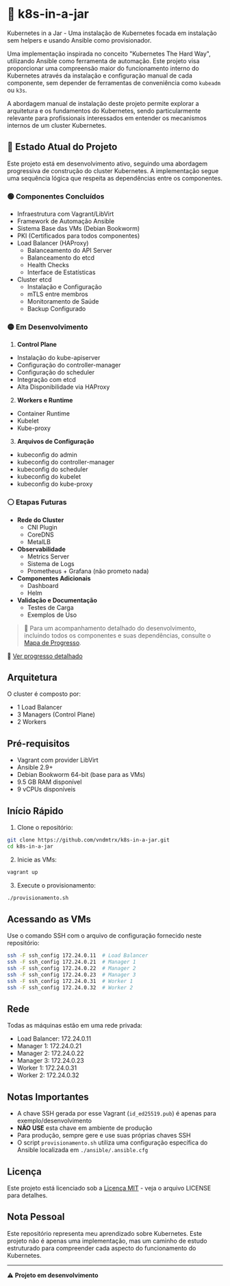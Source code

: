 # 🧩 k8s-in-a-jar

Kubernetes in a Jar - Uma instalação de Kubernetes focada em instalação sem helpers e usando Ansible como provisionador.

Uma implementação inspirada no conceito "Kubernetes The Hard Way", utilizando Ansible como ferramenta de automação. Este projeto visa proporcionar uma compreensão maior do funcionamento interno do Kubernetes através da instalação e configuração manual de cada componente, sem depender de ferramentas de conveniência como `kubeadm` ou `k3s`.

A abordagem manual de instalação deste projeto permite explorar a arquitetura e os fundamentos do Kubernetes, sendo particularmente relevante para profissionais interessados em entender os mecanismos internos de um cluster Kubernetes.

## 🚀 Estado Atual do Projeto

Este projeto está em desenvolvimento ativo, seguindo uma abordagem progressiva de construção do cluster Kubernetes. A implementação segue uma sequência lógica que respeita as dependências entre os componentes.

### 🟢 Componentes Concluídos
- Infraestrutura com Vagrant/LibVirt
- Framework de Automação Ansible
- Sistema Base das VMs (Debian Bookworm)
- PKI (Certificados para todos componentes)
- Load Balancer (HAProxy)
  - Balanceamento do API Server
  - Balanceamento do etcd
  - Health Checks
  - Interface de Estatísticas
- Cluster etcd
  - Instalação e Configuração
  - mTLS entre membros
  - Monitoramento de Saúde
  - Backup Configurado

### 🟡 Em Desenvolvimento
1. **Control Plane**
  - Instalação do kube-apiserver
  - Configuração do controller-manager
  - Configuração do scheduler
  - Integração com etcd
  - Alta Disponibilidade via HAProxy

2. **Workers e Runtime**
  - Container Runtime
  - Kubelet
  - Kube-proxy

3. **Arquivos de Configuração**
  - kubeconfig do admin
  - kubeconfig do controller-manager
  - kubeconfig do scheduler
  - kubeconfig do kubelet
  - kubeconfig do kube-proxy

### ⚪ Etapas Futuras
- **Rede do Cluster**
  - CNI Plugin
  - CoreDNS
  - MetalLB
- **Observabilidade**
  - Metrics Server
  - Sistema de Logs
  - Prometheus + Grafana (não prometo nada)
- **Componentes Adicionais**
  - Dashboard
  - Helm
- **Validação e Documentação**
  - Testes de Carga
  - Exemplos de Uso

> 📖 Para um acompanhamento detalhado do desenvolvimento, incluindo todos os componentes e suas dependências, consulte o [Mapa de Progresso](docs/PROGRESSO.md).

📑 [Ver progresso detalhado](docs/PROGRESSO.md)

## Arquitetura

O cluster é composto por:
- 1 Load Balancer
- 3 Managers (Control Plane)
- 2 Workers

## Pré-requisitos

- Vagrant com provider LibVirt
- Ansible 2.9+
- Debian Bookworm 64-bit (base para as VMs)
- 9.5 GB RAM disponível
- 9 vCPUs disponíveis

## Início Rápido

1. Clone o repositório:
```bash
git clone https://github.com/vndmtrx/k8s-in-a-jar.git
cd k8s-in-a-jar
```

2. Inicie as VMs:
```bash
vagrant up
```

3. Execute o provisionamento:
```bash
./provisionamento.sh
```

## Acessando as VMs

Use o comando SSH com o arquivo de configuração fornecido neste repositório:
```bash
ssh -F ssh_config 172.24.0.11  # Load Balancer
ssh -F ssh_config 172.24.0.21  # Manager 1
ssh -F ssh_config 172.24.0.22  # Manager 2
ssh -F ssh_config 172.24.0.23  # Manager 3
ssh -F ssh_config 172.24.0.31  # Worker 1
ssh -F ssh_config 172.24.0.32  # Worker 2
```

## Rede

Todas as máquinas estão em uma rede privada:
- Load Balancer: 172.24.0.11
- Manager 1: 172.24.0.21
- Manager 2: 172.24.0.22
- Manager 3: 172.24.0.23
- Worker 1: 172.24.0.31
- Worker 2: 172.24.0.32

## Notas Importantes

- A chave SSH gerada por esse Vagrant (`id_ed25519.pub`) é apenas para exemplo/desenvolvimento
- **NÃO USE** esta chave em ambiente de produção
- Para produção, sempre gere e use suas próprias chaves SSH
- O script `provisionamento.sh` utiliza uma configuração específica do Ansible localizada em `./ansible/.ansible.cfg`

## Licença

Este projeto está licenciado sob a [Licença MIT](LICENSE) - veja o arquivo LICENSE para detalhes.

## Nota Pessoal

Este repositório representa meu aprendizado sobre Kubernetes. Este projeto não é apenas uma implementação, mas um caminho de estudo estruturado para compreender cada aspecto do funcionamento do Kubernetes.

---

⚠️ **Projeto em desenvolvimento**
